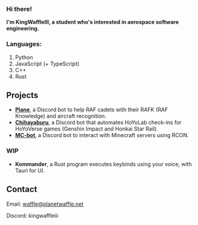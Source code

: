### Hi there!

**I'm KingWaffleIII, a student who's interested in aerospace software engineering.**

### Languages:
1. Python
2. JavaScript (+ TypeScript)
3. C++
5. Rust

## Projects
- **[Plane](https://github.com/KingWaffleIII/Plane)**, a Discord bot to help RAF cadets with their RAFK (RAF Knowledge) and aircraft recognition.
- **[Chihayaburu](https://github.com/KingWaffleIII/Chihayaburu)**, a Discord bot that automates HoYoLab check-ins for HoYoVerse games (Genshin Impact and Honkai Star Rail).
- **[MC-bot](https://github.com/KingWaffleIII/MC-bot)**, a Discord bot to interact with Minecraft servers using RCON.

### WIP
- **Kommander**, a Rust program executes keybinds using your voice, with Tauri for UI.


## Contact
Email: waffle@planetwaffle.net

Discord: kingwaffleiii
